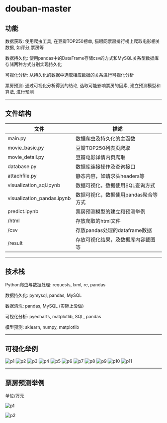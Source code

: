 # douban-master

## 功能

数据获取: 使用爬虫工具, 在豆瓣TOP250榜单, 猫眼网票房排行榜上爬取电影相关数据, 如评分,票房等

数据持久化: 使用pandas中的DataFrame存储csv的方式和MySQL关系型数据库存储两种方式分别实现持久化

可视化分析: 从持久化的数据中选取相应数据的关系进行可视化分析

票房预测: 通过可视化分析得到的结论, 选取可能影响票房的因素, 建立预测模型和算法, 进行预测

---
## 文件结构

| 文件                       | 描述                                 |
| -------------------------- | ------------------------------------ |
| main.py                    | 数据爬虫及持久化的主函数             |
| movie_basic.py             | 豆瓣TOP250列表页爬取                 |
| movie_detail.py            | 豆瓣电影详情内页爬取                 |
| database.py                | 数据库连接操作及查询接口             |
| attachfile.py              | 静态内容，如请求头headers等          |
| visualization_sql.ipynb    | 数据可视化，数据使用SQL查询方式      |
| visualization_pandas.ipynb | 数据可视化，数据使用pandas聚合等方式 |
| predict.ipynb              | 票房预测模型的建立和预测举例         |
| /html                      | 存放爬取的html文件                   |
| /csv                       | 存放pandas处理的dataframe数据      |
| /result                    | 存放可视化结果，及数据库内容截图等       |



---

## 技术栈

Python爬虫与数据处理: requests,  lxml,  re,  pandas  

数据持久化: pymysql,  pandas,  MySQL   

数据清洗: pandas,  MySQL (实际上没做)

可视化分析: pyecharts,  matplotlib, SQL,  pandas

模型预测: sklearn,  numpy,  matplotlib

---
## 可视化举例
![p1](./result/p%20(1).png)
![p2](./result/p%20(2).png)
![p3](./result/p%20(3).png)
![p4](./result/p%20(4).png)
![p5](./result/p%20(5).png)
![p6](./result/p%20(6).png)
![p7](./result/p%20(7).png)
![p8](./result/p%20(8).png)
![p9](./result/p%20(9).png)
![p10](./result/p%20(10).png)
![p11](./result/p%20(11).png)


---
## 票房预测举例
单位/万元

![p1](./result/预测1.png)

![p2](./result/预测2.png)









